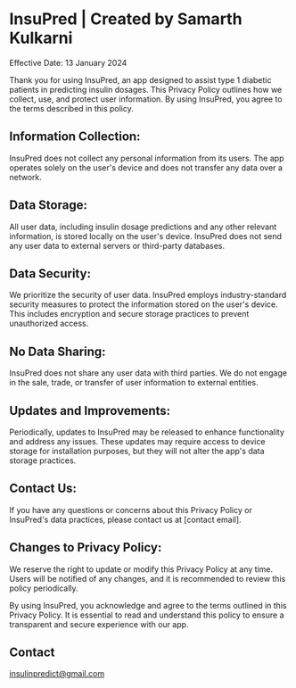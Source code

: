 # InsuPred | Created by Samarth Kulkarni
Effective Date: 13 January 2024

Thank you for using InsuPred, an app designed to assist type 1 diabetic patients in predicting insulin dosages. This Privacy Policy outlines how we collect, use, and protect user information. By using InsuPred, you agree to the terms described in this policy.

## Information Collection:
InsuPred does not collect any personal information from its users. The app operates solely on the user's device and does not transfer any data over a network.

## Data Storage:
All user data, including insulin dosage predictions and any other relevant information, is stored locally on the user's device. InsuPred does not send any user data to external servers or third-party databases.

## Data Security:
We prioritize the security of user data. InsuPred employs industry-standard security measures to protect the information stored on the user's device. This includes encryption and secure storage practices to prevent unauthorized access.

## No Data Sharing:
InsuPred does not share any user data with third parties. We do not engage in the sale, trade, or transfer of user information to external entities.

## Updates and Improvements:
Periodically, updates to InsuPred may be released to enhance functionality and address any issues. These updates may require access to device storage for installation purposes, but they will not alter the app's data storage practices.

## Contact Us:
If you have any questions or concerns about this Privacy Policy or InsuPred's data practices, please contact us at [contact email].

## Changes to Privacy Policy:
We reserve the right to update or modify this Privacy Policy at any time. Users will be notified of any changes, and it is recommended to review this policy periodically.

By using InsuPred, you acknowledge and agree to the terms outlined in this Privacy Policy. It is essential to read and understand this policy to ensure a transparent and secure experience with our app.

## Contact
insulinpredict@gmail.com
